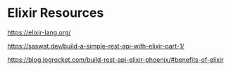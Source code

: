 # Elixir Resources

https://elixir-lang.org/

https://saswat.dev/build-a-simple-rest-api-with-elixir-part-1/

https://blog.logrocket.com/build-rest-api-elixir-phoenix/#benefits-of-elixir
